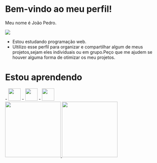<h1>Bem-vindo ao meu perfil!</h1>

Meu nome é João Pedro.

![](https://media1.tenor.com/m/beBpPQsD4SoAAAAC/chilling-simpson.gif)

 - Estou estudando programação web.
 - Ultilizo esse perfil para organizar e compartilhar algum de meus projetos,sejam eles individuais ou em grupo.Peço que me ajudem se houver alguma forma de otimizar os meu projetos.

<h1>Estou aprendendo</h1>
 - <img src="https://cdn.jsdelivr.net/gh/devicons/devicon@latest/icons/html5/html5-original-wordmark.svg" width="40" height="40"/>
 - <img src="https://cdn.jsdelivr.net/gh/devicons/devicon@latest/icons/css3/css3-original-wordmark.svg" width="40" height="40"/>
 - <img src="https://cdn.jsdelivr.net/gh/devicons/devicon@latest/icons/javascript/javascript-original.svg" width="40" height="40"/>

<div>
<a href="https://github.com/seu-usuário-aqui">
<img loading="lazy" height="180em" src="https://github-readme-stats.vercel.app/api/top-langs/?username=jpmoura7&layout=compact&langs_count=7&theme=dracula"/>
<img loading="lazy" height="180em" src="https://github-readme-stats.vercel.app/api?username=jpmoura7&show_icons=true&theme=dracula&include_all_commits=true&count_private=true"/>
</div>
